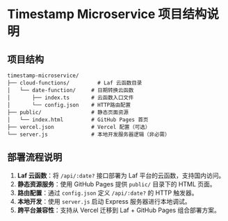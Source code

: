 # Timestamp Microservice 项目结构说明

## 项目结构
```
timestamp-microservice/
├── cloud-functions/         # Laf 云函数目录
│   └── date-function/     # 日期转换云函数
│       ├── index.ts       # 云函数入口文件
│       └── config.json    # HTTP路由配置
├── public/                # 静态页面资源
│   └── index.html         # GitHub Pages 首页
├── vercel.json            # Vercel 配置（可选）
└── server.js              # 本地开发服务器逻辑（非必需）
```

## 部署流程说明
1. **Laf 云函数**：将 `/api/:date?` 接口部署为 Laf 平台的云函数，支持国内访问。
2. **静态资源服务**：使用 GitHub Pages 提供 `public/` 目录下的 HTML 页面。
3. **路由配置**：通过 `config.json` 定义 `/api/:date?` 的 HTTP 触发器。
4. **本地开发**：使用 `server.js` 启动 Express 服务器进行本地调试。
5. **跨平台兼容性**：支持从 Vercel 迁移到 Laf + GitHub Pages 组合部署方案。